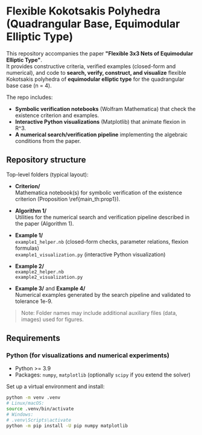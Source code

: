 # Flexible Kokotsakis Polyhedra (Quadrangular Base, Equimodular Elliptic Type)

This repository accompanies the paper **"Flexible 3x3 Nets of Equimodular Elliptic Type"**.  
It provides constructive criteria, verified examples (closed-form and numerical), and code to **search, verify, construct, and visualize** flexible Kokotsakis polyhedra of **equimodular elliptic type** for the quadrangular base case (n = 4).

The repo includes:
- **Symbolic verification notebooks** (Wolfram Mathematica) that check the existence criterion and examples.
- **Interactive Python visualizations** (Matplotlib) that animate flexion in R^3.
- **A numerical search/verification pipeline** implementing the algebraic conditions from the paper.

## Repository structure

Top-level folders (typical layout):

- **Criterion/**  
  Mathematica notebook(s) for symbolic verification of the existence criterion (Proposition \ref{main_th:prop1}).

- **Algorithm 1/**  
  Utilities for the numerical search and verification pipeline described in the paper (Algorithm 1).

- **Example 1/**  
  `example1_helper.nb` (closed-form checks, parameter relations, flexion formulas)  
  `example1_visualization.py` (interactive Python visualization)

- **Example 2/**  
  `example2_helper.nb`  
  `example2_visualization.py`

- **Example 3/** and **Example 4/**  
  Numerical examples generated by the search pipeline and validated to tolerance 1e-9.

> Note: Folder names may include additional auxiliary files (data, images) used for figures.

## Requirements

### Python (for visualizations and numerical experiments)
- Python >= 3.9
- Packages: `numpy`, `matplotlib` (optionally `scipy` if you extend the solver)

Set up a virtual environment and install:
```bash
python -m venv .venv
# Linux/macOS:
source .venv/bin/activate
# Windows:
# .venv\Scripts\activate
python -m pip install -U pip numpy matplotlib
